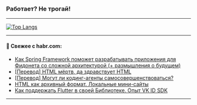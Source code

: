 ### Работает? Не трогай!

---
<!--
#### 🛠️ Technical stack:

![Java](https://img.shields.io/badge/Java-informational?logo=Oracle&style=flat&logoColor=white&color=FF4500)
![Kotlin](https://img.shields.io/badge/Kotlin-informational?logo=Kotlin&style=flat&logoColor=white&color=774D97)
![TS](https://img.shields.io/badge/TypeScript-informational?logo=typeScript&style=flat&logoColor=black&color=017acc)
![Python](https://img.shields.io/badge/Python-informational?logo=Python&style=flat&logoColor=black&color=ffdd54) <br>
![Spring](https://img.shields.io/badge/Spring-informational?logo=Spring&style=flat&logoColor=white&color=6DB33F) 
![SpringBoot](https://img.shields.io/badge/SpringBoot-informational?logo=SpringBoot&style=flat&logoColor=white&color=6DB33F)
![Nest](https://img.shields.io/badge/NestJS-informational?logo=NestJS&style=flat&logoColor=white&color=E0234E) 
![NodeJS](https://img.shields.io/badge/NodeJS-informational?logo=node.js&style=flat&logoColor=white&color=70A760)<br>
![PostgreSQL](https://img.shields.io/badge/PostgreSQL-informational?logo=PostgreSQL&style=flat&logoColor=white&color=DAA520)
![MongoDB](https://img.shields.io/badge/MongoDB-informational?logo=MongoDB&style=flat&logoColor=white&color=870000)
![Apache](https://img.shields.io/badge/Apache-informational?logo=apache&style=flat&logoColor=white&color=f74e28)

___ 
-->

<!--- #### 🛠️ : --->

[![Top Langs](https://github-readme-stats-82jvfl3w3-advtsettinggmailcoms-projects.vercel.app/api/top-langs/?username=zloylis&langs_count=10&hide_title=true&title_color=e6edf3&size_weight=0.5&count_weight=0.5&layout=compact&hide_progress=true&hide_border=true&theme=dracula&hide=css,makefile,cmake)](https://github.com/zloylis)

<!---


####  :octocat:&nbsp;&nbsp; Статистика:

![GitHub stats](https://github-readme-stats-u2qms2cxw-advtsettinggmailcoms-projects.vercel.app/api?username=zloylis&show_icons=true&hide_border=true&theme=dracula&title_color=e6edf3&include_all_commits=true&count_private=true&hide_rank=false&hide_title=true&rank_icon=github)
-->
---

#### 💬 Свежее с habr.com:

<!-- BLOG-POST-LIST:START -->
- [Как Spring Framework поможет разрабатывать приложения для Фидонета со сложной архитектурой &lpar;+ размышления о будущем&rpar;](https://habr.com/ru/articles/950122/?utm_source=habrahabr&utm_medium=rss&utm_campaign=950122)
- [[Перевод] HTML мёртв, да здравствует HTML](https://habr.com/ru/articles/943442/?utm_source=habrahabr&utm_medium=rss&utm_campaign=943442)
- [[Перевод] Могут ли кодинг-агенты самосовершенствоваться?](https://habr.com/ru/companies/magnus-tech/articles/949536/?utm_source=habrahabr&utm_medium=rss&utm_campaign=949536)
- [HTML как архивный формат. Локальные мини-сайты](https://habr.com/ru/companies/ruvds/articles/949172/?utm_source=habrahabr&utm_medium=rss&utm_campaign=949172)
- [Как поддержать Flutter в своей Библиотеке. Опыт VK ID SDK](https://habr.com/ru/companies/vk/articles/948642/?utm_source=habrahabr&utm_medium=rss&utm_campaign=948642)
<!-- BLOG-POST-LIST:END -->

---
